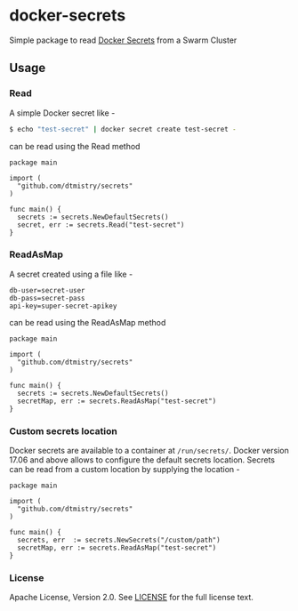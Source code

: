 # docker-secrets

Simple package to read [Docker Secrets](https://docs.docker.com/engine/swarm/secrets/) from a Swarm Cluster

## Usage

### Read

A simple Docker secret like - 

```bash
$ echo "test-secret" | docker secret create test-secret -
```

can be read using the Read method

```golang
package main

import (
  "github.com/dtmistry/secrets"
)

func main() {
  secrets := secrets.NewDefaultSecrets()
  secret, err := secrets.Read("test-secret")
}
```

### ReadAsMap

A secret created using a file like -

```properties
db-user=secret-user
db-pass=secret-pass
api-key=super-secret-apikey
```

can be read using the ReadAsMap method

```golang
package main

import (
  "github.com/dtmistry/secrets"
)

func main() {
  secrets := secrets.NewDefaultSecrets()
  secretMap, err := secrets.ReadAsMap("test-secret")
}
```

### Custom secrets location

Docker secrets are available to a container at `/run/secrets/`. Docker version 17.06 and above allows to configure the default secrets location. Secrets can be read from a custom location by supplying the location - 

```golang
package main

import (
  "github.com/dtmistry/secrets"
)

func main() {
  secrets, err  := secrets.NewSecrets("/custom/path")
  secretMap, err := secrets.ReadAsMap("test-secret")
}

```

### License

Apache License, Version 2.0. See [LICENSE](LICENSE) for the full license text.
